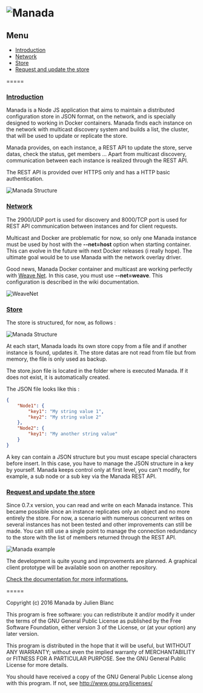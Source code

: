 ![Manada](http://files.gandi.ws/gandi76242/image/logo_full.png)
=====

## Menu
- [Introduction](#introduction)
- [Network](#network)
- [Store](#store)
- [Request and update the store](#request-and-update-the-store)

=====

### [Introduction](#introduction)
Manada is a Node JS application that aims to maintain a distributed configuration store in JSON format, on the network, and is specially designed to working in Docker containers. Manada finds each instance on the network with multicast discovery system and builds a list, the cluster, that will be used to update or replicate the store.  

Manada provides, on each instance, a REST API to update the store, serve datas, check the status, get members ... Apart from multicast discovery, communication between each instance is realized through the REST API.

The REST API is provided over HTTPS only and has a HTTP basic authentication.

![Manada Structure](http://resizer.gandi.ws/gandi76242/image/schema1b.png?w=500)

### [Network](#network)
The 2900/UDP port is used for discovery and 8000/TCP port is used for REST API communication between instances and for client requests.

Multicast and Docker are problematic for now, so only one Manada instance must be used by host with the **--net=host** option when starting container. This can evolve in the future with next Docker releases (i really hope). The ultimate goal would be to use Manada with the network overlay driver.

Good news, Manada Docker container and multicast are working perfectly with [Weave Net](https://www.weave.works/products/weave-net/). In this case, you must use **--net=weave**. This configuration is described in the wiki documentation. 

![WeaveNet](http://resizer.gandi.ws/gandi76242/image/schema2b.png?w=500)

### [Store](#store)
The store is structured, for now, as follows :

![Manada Structure](https://zuvdyw-bn1306.files.1drv.com/y3mJ3m7DvU3oGnDDmn0jDwJLgr2XDp8-_h2H8hV3VjeT4ASfmhra9nUjVQHIoz91T97v3ukvjnpSDaqWttCPe4UNOD5czlDf-3mII0Plfyhrkh-Gm7ePgkzJ2Cl__g_EBSxiziU9YxjpkA2cQUHP4lb7Q?width=125&height=120&cropmode=none)

At each start, Manada loads its own store copy from a file and if another instance is found, updates it. The store datas are not read from file but from memory, the file is only used as backup.

The store.json file is located in the folder where is executed Manada. If it does not exist, it is automatically created.

The JSON file looks like this :
```json
{
    "Node1": {
        "key1": "My string value 1",
        "key2": "My string value 2"
    },
    "Node2": {
        "key1": "My another string value"
    }
}
```

A key can contain a JSON structure but you must escape special characters before insert. In this case, you have to manage the JSON structure in a key by yourself. Manada keeps control only at first level, you can't modify, for example, a sub node or a sub key via the Manada REST API.

### [Request and update the store](#request-and-update-the-store)
Since 0.7.x version, you can read and write on each Manada instance. This became possible since an instance replicates only an object and no more entirely the store. 
For now, a scenario with numerous concurrent writes on several instances has not been tested and other improvements can still be made. You can still use a single point to manage the connection redundancy to the store with the list of members returned through the REST API.

![Manada example](http://resizer.gandi.ws/gandi76242/image/schema3b.png?w=500)

The development is quite young and improvements are planned. A graphical client prototype will be available soon on another repository.

[Check the documentation for more informations.](https://github.com/j8la/manada/wiki)

=====

Copyright (c) 2016 Manada by Julien Blanc

This program is free software: you can redistribute it and/or modify
it under the terms of the GNU General Public License as published by
the Free Software Foundation, either version 3 of the License, or
(at your option) any later version.

This program is distributed in the hope that it will be useful,
but WITHOUT ANY WARRANTY; without even the implied warranty of
MERCHANTABILITY or FITNESS FOR A PARTICULAR PURPOSE. See the
GNU General Public License for more details.

You should have received a copy of the GNU General Public License
along with this program. If not, see http://www.gnu.org/licenses/
